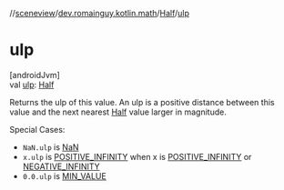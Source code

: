 //[sceneview](../../../index.md)/[dev.romainguy.kotlin.math](../index.md)/[Half](index.md)/[ulp](ulp.md)

# ulp

[androidJvm]\
val [ulp](ulp.md): [Half](index.md)

Returns the ulp of this value. An ulp is a positive distance between this value and the next nearest [Half](index.md) value larger in magnitude.

Special Cases:

- 
   `NaN.ulp` is [NaN](-companion/-na-n.md)
- 
   `x.ulp` is [POSITIVE_INFINITY](-companion/-p-o-s-i-t-i-v-e_-i-n-f-i-n-i-t-y.md) when x is [POSITIVE_INFINITY](-companion/-p-o-s-i-t-i-v-e_-i-n-f-i-n-i-t-y.md) or [NEGATIVE_INFINITY](-companion/-n-e-g-a-t-i-v-e_-i-n-f-i-n-i-t-y.md)
- 
   `0.0.ulp` is [MIN_VALUE](-companion/-m-i-n_-v-a-l-u-e.md)
